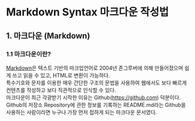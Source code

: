 # Markdown Syntax 마크다운 작성법
## 1. 마크다운 (Markdown)
### 1.1 마크다운이란?

[Markdown](https://whatismarkdown.com)은 텍스트 기반의 마크업언어로 2004년 존그루버에 의해 만들어졌으며 쉽게 쓰고 읽을 수 있고, HTML로 변환이 가능하다.   
특수기호와 문자를 이용한 매우 간단한 구조의 문법을 사용하여 웹에서도 보다 빠르게 컨텐츠를 작성하고 보다 직관적으로 인식할 수 있다.  
마크다운이 최근 각광받기 시작한 이유는 Github(https://github.com) 덕분이다.   
Github의 저장소 Repository에 관한 정보를 기록하는 README.md라는 Github을 사용하는 사람이라면 누구나 가장 먼저 접하게 되는 마크다운 문서였다.   


